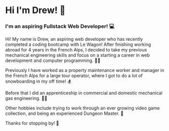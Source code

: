 # Hi I'm Drew! 👋

### I'm an aspiring Fullstack Web Developer! 💻

Hi! My name is Drew, an aspiring web developer who has recently completed a coding bootcamp with Le Wagon! After finishing working abroad for 4 years in the French Alps, I decided to take my previous mechanical engineering skills and focus on a starting a career in web development and computer programming. 👨‍💻

Previously I have worked as a property maintenance worker and manager in the French Alps for a large tour operator, where I got to do a lot of snowboarding in my off time! 🏂

Before that I did an apprenticeship in commercial and domestic mechanical gas engineering. 👨‍🔧

Other hobbies include trying to work through an ever growing video game collection, and being an experienced Dungeon Master. 🎲

Thanks for stopping by! 🖖
<!--
**a-jennings/a-jennings** is a ✨ _special_ ✨ repository because its `README.md` (this file) appears on your GitHub profile.

Here are some ideas to get you started:

- 🔭 I’m currently working on ...
- 🌱 I’m currently learning ...
- 👯 I’m looking to collaborate on ...
- 🤔 I’m looking for help with ...
- 💬 Ask me about ...
- 📫 How to reach me: ...
- 😄 Pronouns: ...
- ⚡ Fun fact: ...
-->
